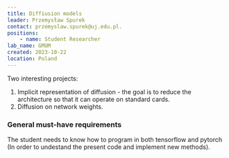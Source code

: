 ```yaml
---
title: Diffiusion models
leader: Przemysław Spurek
contact: przemyslaw.spurek@uj.edu.pl.
positions:
    - name: Student Researcher
lab_name: GMUM
created: 2023-10-22
location: Poland
---
```


Two interesting projects:
1. Implicit representation of diffusion - the goal is to reduce the architecture so that it can operate on standard cards.
2. Diffusion on network weights.

### General must-have requirements

The student needs to know how to program in both tensorflow and pytorch (In order to undestand the present code and implement new methods).
